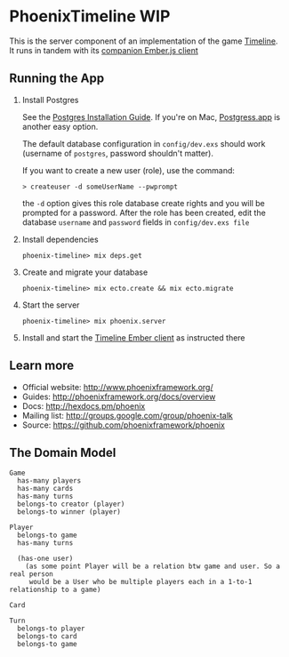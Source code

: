 # PhoenixTimeline WIP

This is the server component of an implementation of the game [Timeline](http://www.amazon.com/Timeline-Historical-Events-Card-Game/dp/2914849869/ref=pd_sim_21_1?ie=UTF8&dpID=51i4IfOEIaL&dpSrc=sims&preST=_AC_UL160_SR141%2C160_&refRID=1WXSN1GDK2BMAZ2WXTQ0).  
It runs in tandem with its [companion Ember.js client](https://github.com/kagemusha/timeline)

## Running the App

  1. Install Postgres
  
     See the [Postgres Installation Guide](https://wiki.postgresql.org/wiki/Detailed_installation_guides). If you're on 
     Mac, [Postgress.app](http://postgresapp.com/) is another easy option.

     The default database configuration in `config/dev.exs` should work (username of `postgres`, password 
     shouldn't matter).  
     
     If you want to create a new user (role), use the command:
     
         > createuser -d someUserName --pwprompt
         
     the `-d` option gives this role database create rights and you will be prompted for a password.  After the role has been created, edit the database `username` and `password` fields in `config/dev.exs file`
     
  2.  Install dependencies 
  
          phoenix-timeline> mix deps.get

  3.  Create and migrate your database
  
          phoenix-timeline> mix ecto.create && mix ecto.migrate
  
  4.  Start the server 
  
          phoenix-timeline> mix phoenix.server

  5.  Install and start the [Timeline Ember client](https://github.com/kagemusha/timeline) as instructed there

## Learn more

  * Official website: http://www.phoenixframework.org/
  * Guides: http://phoenixframework.org/docs/overview
  * Docs: http://hexdocs.pm/phoenix
  * Mailing list: http://groups.google.com/group/phoenix-talk
  * Source: https://github.com/phoenixframework/phoenix


## The Domain Model

    Game
      has-many players
      has-many cards
      has-many turns
      belongs-to creator (player)
      belongs-to winner (player)
        
    Player
      belongs-to game
      has-many turns
        
      (has-one user)
        (as some point Player will be a relation btw game and user. So a real person
         would be a User who be multiple players each in a 1-to-1 relationship to a game)
     
    Card
     
    Turn
      belongs-to player
      belongs-to card
      belongs-to game 
      
